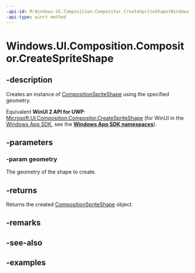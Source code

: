 ```yaml
---
-api-id: M:Windows.UI.Composition.Compositor.CreateSpriteShape(Windows.UI.Composition.CompositionGeometry)
-api-type: winrt method
---
```


<!-- Method syntax.
public CompositionSpriteShape Compositor.CreateSpriteShape(CompositionGeometry geometry)
-->

# Windows.UI.Composition.Compositor.CreateSpriteShape

## -description

Creates an instance of [CompositionSpriteShape](compositionspriteshape.md) using the specified geometry.

Equivalent **WinUI 2 API for UWP**: [Microsoft.UI.Composition.Compositor.CreateSpriteShape](/windows/winui/api/microsoft.ui.composition.compositor.createspriteshape) (for WinUI in the [Windows App SDK](/windows/apps/windows-app-sdk/), see the **[Windows App SDK namespaces](/windows/windows-app-sdk/api/winrt/)**).

## -parameters
### -param geometry

The geometry of the shape to create.

## -returns

Returns the created [CompositionSpriteShape](compositionspriteshape.md) object.

## -remarks

## -see-also

## -examples

